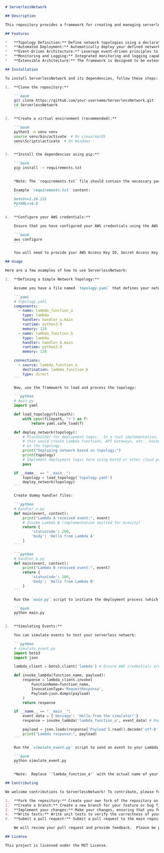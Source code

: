 ```markdown
# ServerlessNetwork

## Description

This repository provides a framework for creating and managing serverless network applications using Python. It simplifies the process of defining network topologies, deploying them to cloud platforms (e.g., AWS Lambda), and managing their lifecycle. The goal is to enable developers to build scalable and resilient network services without the complexities of traditional server-based infrastructure. By abstracting away the underlying infrastructure management, ServerlessNetwork allows you to focus on the core logic of your network application.

## Features

*   **Topology Definition:** Define network topologies using a declarative Python-based configuration. This allows you to specify the network components, their connections, and their properties in a clear and concise manner.
*   **Automated Deployment:** Automatically deploy your defined network topology to a serverless environment. The framework handles the creation of the necessary cloud resources, such as Lambda functions, API Gateways, and security groups.
*   **Event-Driven Architecture:** Leverage event-driven principles to build highly responsive and scalable network services. Components can communicate with each other through asynchronous events, enabling loose coupling and improved resilience.
*   **Monitoring and Logging:** Integrated monitoring and logging capabilities provide insights into the performance and health of your serverless network. You can track key metrics, identify bottlenecks, and troubleshoot issues effectively.
*   **Extensible Architecture:** The framework is designed to be extensible, allowing you to add custom components, protocols, and cloud providers. This ensures that it can adapt to your specific needs and requirements.

## Installation

To install ServerlessNetwork and its dependencies, follow these steps:

1.  **Clone the repository:**

    ```bash
    git clone https://github.com/your-username/ServerlessNetwork.git
    cd ServerlessNetwork
    ```

2.  **Create a virtual environment (recommended):**

    ```bash
    python3 -m venv venv
    source venv/bin/activate  # On Linux/macOS
    venv\Scripts\activate  # On Windows
    ```

3.  **Install the dependencies using pip:**

    ```bash
    pip install -r requirements.txt
    ```

    *Note: The `requirements.txt` file should contain the necessary packages, such as `boto3` for AWS integration.*

    Example `requirements.txt` content:
    ```
    boto3==1.26.131
    PyYAML==6.0
    ```

4.  **Configure your AWS credentials:**

    Ensure that you have configured your AWS credentials using the AWS CLI or environment variables.  This is required for deploying resources to AWS.

    ```bash
    aws configure
    ```

    You will need to provide your AWS Access Key ID, Secret Access Key, Default region name, and Default output format. The IAM user/role you use must have sufficient permissions to create and manage Lambda functions, API Gateways, and other necessary AWS resources.

## Usage

Here are a few examples of how to use ServerlessNetwork:

1.  **Defining a Simple Network Topology:**

    Assume you have a file named `topology.yaml` that defines your network:

    ```yaml
    # topology.yaml
    components:
      - name: lambda_function_a
        type: lambda
        handler: handler_a.main
        runtime: python3.9
        memory: 128
      - name: lambda_function_b
        type: lambda
        handler: handler_b.main
        runtime: python3.9
        memory: 128

    connections:
      - source: lambda_function_a
        destination: lambda_function_b
        type: direct
    ```

    Now, use the framework to load and process the topology:

    ```python
    # main.py
    import yaml

    def load_topology(filepath):
        with open(filepath, 'r') as f:
            return yaml.safe_load(f)

    def deploy_network(topology):
        # Placeholder for deployment logic.  In a real implementation,
        # this would create Lambda functions, API Gateways, etc., based
        # on the topology.
        print("Deploying network based on topology:")
        print(topology)
        # Implement deployment logic here using boto3 or other cloud provider SDK.
        pass

    if __name__ == "__main__":
        topology = load_topology('topology.yaml')
        deploy_network(topology)
    ```

    Create dummy handler files:

    ```python
    # handler_a.py
    def main(event, context):
        print("Lambda A received event:", event)
        # Invoke Lambda B (implementation omitted for brevity)
        return {
            'statusCode': 200,
            'body': 'Hello from Lambda A'
        }
    ```

    ```python
    # handler_b.py
    def main(event, context):
        print("Lambda B received event:", event)
        return {
            'statusCode': 200,
            'body': 'Hello from Lambda B'
        }
    ```

    Run the `main.py` script to initiate the deployment process (which currently only prints the topology):

    ```bash
    python main.py
    ```

2.  **Simulating Events:**

    You can simulate events to test your serverless network:

    ```python
    # simulate_event.py
    import boto3
    import json

    lambda_client = boto3.client('lambda') # Ensure AWS credentials are configured

    def invoke_lambda(function_name, payload):
        response = lambda_client.invoke(
            FunctionName=function_name,
            InvocationType='RequestResponse',
            Payload=json.dumps(payload)
        )
        return response

    if __name__ == "__main__":
        event_data = {'message': 'Hello from the simulator!'}
        response = invoke_lambda('lambda_function_a', event_data) # Replace with your Lambda function name

        payload = json.loads(response['Payload'].read().decode('utf-8'))
        print("Lambda response:", payload)
    ```

    Run the `simulate_event.py` script to send an event to your Lambda function:

    ```bash
    python simulate_event.py
    ```

    *Note:  Replace `'lambda_function_a'` with the actual name of your deployed Lambda function.*

## Contributing

We welcome contributions to ServerlessNetwork! To contribute, please follow these guidelines:

1.  **Fork the repository:** Create your own fork of the repository on GitHub.
2.  **Create a branch:** Create a new branch for your feature or bug fix.
3.  **Implement your changes:** Make your changes, ensuring that you follow the coding style and conventions of the project.
4.  **Write tests:** Write unit tests to verify the correctness of your changes.
5.  **Submit a pull request:** Submit a pull request to the main repository, describing your changes and their purpose.

    We will review your pull request and provide feedback.  Please be patient and responsive to our comments.

## License

This project is licensed under the MIT License.
```